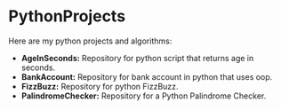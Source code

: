 # PythonProjects
Here are my python projects and algorithms:

* **AgeInSeconds:** Repository for python script that returns age in seconds.
* **BankAccount:** Repository for bank account in python that uses oop.
* **FizzBuzz:** Repository for python FizzBuzz.
* **PalindromeChecker:** Repository for a Python Palindrome Checker.
